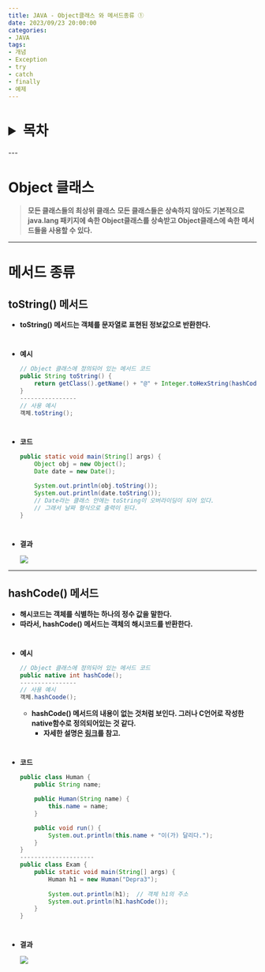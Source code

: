 ```yaml
---
title: JAVA - Object클래스 와 메서드종류 ①
date: 2023/09/23 20:00:00
categories:
- JAVA
tags:
- 개념
- Exception
- try
- catch
- finally
- 예제
---
```

<h1>
<details>
<summary>목차</summary>
<div markdown="1">

- [Object 클래스](#Object-클래스)
- [메서드 종류](#메서드-종류)
    - [toString() 메서드](#toString-메서드)
    - [hashCode() 메서드](#hashCode-메서드)
</div>
</details>
</h1>
---

# Object 클래스

> **모든 클래스들의 최상위 클래스**
**모든 클래스들은 상속하지 않아도 기본적으로 java.lang 패키지에 속한 Object클래스를 상속받고 Object클래스에 속한 메서드들을 사용할 수 있다.**
> 

---

# 메서드 종류

## toString() 메서드

- **toString() 메서드는 객체를 문자열로 표현된 정보값으로 반환한다.**
#
- **예시**
    
    ```java
    // Object 클래스에 정의되어 있는 메서드 코드
    public String toString() {
        return getClass().getName() + "@" + Integer.toHexString(hashCode());
    }
    ----------------
    // 사용 예시
    객체.toString();
    ```
#
- **코드**
    
    ```java
    public static void main(String[] args) {
    	Object obj = new Object();
    	Date date = new Date();
    	
    	System.out.println(obj.toString());
    	System.out.println(date.toString());
    	// Date라는 클래스 안에는 toString이 오버라이딩이 되어 있다.
    	// 그래서 날짜 형식으로 출력이 된다.
    }
    ```
#
- **결과**
    
    ![](/Images/2023/09/JAVA-Object클래스와메서드종류①/Untitled.png)
    

---

## hashCode() 메서드

- **해시코드는 객체를 식별하는 하나의 정수 값을 말한다.**
- **따라서, hashCode() 메서드는 객체의 해시코드를 반환한다.**
#
- **예시**
    
    ```java
    // Object 클래스에 정의되어 있는 메서드 코드
    public native int hashCode();
    ----------------
    // 사용 예시
    객체.hashCoode();
    ```
    
    - **hashCode() 메서드의 내용이 없는 것처럼 보인다. 그러나 C언어로 작성한 native함수로 정의되어있는 것 같다.**
        - **자세한 설명은 [링크](https://srvaroa.github.io/jvm/java/openjdk/biased-locking/2017/01/30/hashCode.html)를 참고.**
#
- **코드**
    
    ```java
    public class Human {
    	public String name;
    
    	public Human(String name) {
    		this.name = name;
    	}
    
    	public void run() {
    		System.out.println(this.name + "이(가) 달리다.");
    	}
    }
    ---------------------
    public class Exam {
    	public static void main(String[] args) {
    		Human h1 = new Human("Depra3");
    		
    		System.out.println(h1);  // 객체 h1의 주소
    		System.out.println(h1.hashCode());
    	}
    }
    ```
#
- **결과**
    
    ![](/Images/2023/09/JAVA-Object클래스와메서드종류①/Untitled%201.png)